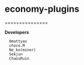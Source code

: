 economy-plugins
===============
===============

__Developers__

      Omattyao
      choco.M
      Ne_ko(miner)
      Sekjun
      ChaosRuin

